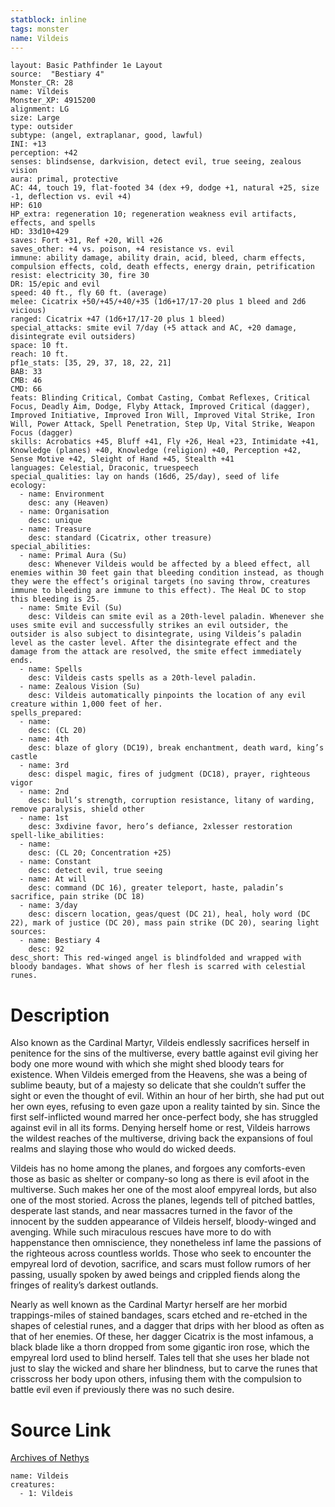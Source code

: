 ```yaml
---
statblock: inline
tags: monster
name: Vildeis
---
```

```statblock
layout: Basic Pathfinder 1e Layout
source:  "Bestiary 4"
Monster_CR: 28
name: Vildeis
Monster_XP: 4915200
alignment: LG
size: Large
type: outsider
subtype: (angel, extraplanar, good, lawful)
INI: +13
perception: +42
senses: blindsense, darkvision, detect evil, true seeing, zealous vision
aura: primal, protective
AC: 44, touch 19, flat-footed 34 (dex +9, dodge +1, natural +25, size -1, deflection vs. evil +4)
HP: 610
HP_extra: regeneration 10; regeneration weakness evil artifacts, effects, and spells
HD: 33d10+429
saves: Fort +31, Ref +20, Will +26
saves_other: +4 vs. poison, +4 resistance vs. evil
immune: ability damage, ability drain, acid, bleed, charm effects, compulsion effects, cold, death effects, energy drain, petrification
resist: electricity 30, fire 30
DR: 15/epic and evil
speed: 40 ft., fly 60 ft. (average)
melee: Cicatrix +50/+45/+40/+35 (1d6+17/17-20 plus 1 bleed and 2d6 vicious)
ranged: Cicatrix +47 (1d6+17/17-20 plus 1 bleed)
special_attacks: smite evil 7/day (+5 attack and AC, +20 damage, disintegrate evil outsiders)
space: 10 ft.
reach: 10 ft.
pf1e_stats: [35, 29, 37, 18, 22, 21]
BAB: 33
CMB: 46
CMD: 66
feats: Blinding Critical, Combat Casting, Combat Reflexes, Critical Focus, Deadly Aim, Dodge, Flyby Attack, Improved Critical (dagger), Improved Initiative, Improved Iron Will, Improved Vital Strike, Iron Will, Power Attack, Spell Penetration, Step Up, Vital Strike, Weapon Focus (dagger)
skills: Acrobatics +45, Bluff +41, Fly +26, Heal +23, Intimidate +41, Knowledge (planes) +40, Knowledge (religion) +40, Perception +42, Sense Motive +42, Sleight of Hand +45, Stealth +41
languages: Celestial, Draconic, truespeech
special_qualities: lay on hands (16d6, 25/day), seed of life
ecology:
  - name: Environment
    desc: any (Heaven)
  - name: Organisation
    desc: unique
  - name: Treasure
    desc: standard (Cicatrix, other treasure)
special_abilities:
  - name: Primal Aura (Su)
    desc: Whenever Vildeis would be affected by a bleed effect, all enemies within 30 feet gain that bleeding condition instead, as though they were the effect’s original targets (no saving throw, creatures immune to bleeding are immune to this effect). The Heal DC to stop this bleeding is 25.
  - name: Smite Evil (Su)
    desc: Vildeis can smite evil as a 20th-level paladin. Whenever she uses smite evil and successfully strikes an evil outsider, the outsider is also subject to disintegrate, using Vildeis’s paladin level as the caster level. After the disintegrate effect and the damage from the attack are resolved, the smite effect immediately ends.
  - name: Spells
    desc: Vildeis casts spells as a 20th-level paladin.
  - name: Zealous Vision (Su)
    desc: Vildeis automatically pinpoints the location of any evil creature within 1,000 feet of her.
spells_prepared:
  - name:
    desc: (CL 20)
  - name: 4th
    desc: blaze of glory (DC19), break enchantment, death ward, king’s castle
  - name: 3rd
    desc: dispel magic, fires of judgment (DC18), prayer, righteous vigor
  - name: 2nd
    desc: bull’s strength, corruption resistance, litany of warding, remove paralysis, shield other
  - name: 1st
    desc: 3xdivine favor, hero’s defiance, 2xlesser restoration
spell-like_abilities:
  - name:
    desc: (CL 20; Concentration +25)
  - name: Constant
    desc: detect evil, true seeing
  - name: At will
    desc: command (DC 16), greater teleport, haste, paladin’s sacrifice, pain strike (DC 18)
  - name: 3/day
    desc: discern location, geas/quest (DC 21), heal, holy word (DC 22), mark of justice (DC 20), mass pain strike (DC 20), searing light
sources:
  - name: Bestiary 4
    desc: 92
desc_short: This red-winged angel is blindfolded and wrapped with bloody bandages. What shows of her flesh is scarred with celestial runes.
```
# Description
Also known as the Cardinal Martyr, Vildeis endlessly sacrifices herself in penitence for the sins of the multiverse, every battle against evil giving her body one more wound with which she might shed bloody tears for existence. When Vildeis emerged from the Heavens, she was a being of sublime beauty, but of a majesty so delicate that she couldn’t suffer the sight or even the thought of evil. Within an hour of her birth, she had put out her own eyes, refusing to even gaze upon a reality tainted by sin. Since the first self-inflicted wound marred her once-perfect body, she has struggled against evil in all its forms. Denying herself home or rest, Vildeis harrows the wildest reaches of the multiverse, driving back the expansions of foul realms and slaying those who would do wicked deeds.

Vildeis has no home among the planes, and forgoes any comforts-even those as basic as shelter or company-so long as there is evil afoot in the multiverse. Such makes her one of the most aloof empyreal lords, but also one of the most storied. Across the planes, legends tell of pitched battles, desperate last stands, and near massacres turned in the favor of the innocent by the sudden appearance of Vildeis herself, bloody-winged and avenging. While such miraculous rescues have more to do with happenstance then omniscience, they nonetheless inf lame the passions of the righteous across countless worlds. Those who seek to encounter the empyreal lord of devotion, sacrifice, and scars must follow rumors of her passing, usually spoken by awed beings and crippled fiends along the fringes of reality’s darkest outlands.

Nearly as well known as the Cardinal Martyr herself are her morbid trappings-miles of stained bandages, scars etched and re-etched in the shapes of celestial runes, and a dagger that drips with her blood as often as that of her enemies. Of these, her dagger Cicatrix is the most infamous, a black blade like a thorn dropped from some gigantic iron rose, which the empyreal lord used to blind herself. Tales tell that she uses her blade not just to slay the wicked and share her blindness, but to carve the runes that crisscross her body upon others, infusing them with the compulsion to battle evil even if previously there was no such desire.
# Source Link
[Archives of Nethys](https://aonprd.com/MonsterDisplay.aspx?ItemName=Vildeis)
```encounter-table
name: Vildeis
creatures:
  - 1: Vildeis
```
